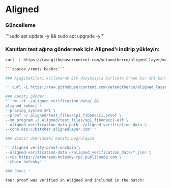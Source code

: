 # Aligned

### Güncelleme

'''sudo apt update -y && sudo apt upgrade -y'''

### Kanıtları test ağına göndermek için Aligned'ı indirip yükleyin:

```bash 
curl -L https://raw.githubusercontent.com/yetanotherco/aligned_layer/main/batcher/aligned/install_aligned.sh | bash```

```source /root/.bashrc```

### Aşağıdakileri kullanarak ELF dosyasıyla birlikte örnek bir SP1 kanıt dosyasını indirin:

'''curl -L https://raw.githubusercontent.com/yetanotherco/aligned_layer/main/batcher/aligned/get_proof_test_files.sh | bash'''

### Kanıtı gönder:
'''rm -rf ~/aligned_verification_data/ &&
aligned submit \
--proving_system SP1 \
--proof ~/.aligned/test_files/sp1_fibonacci.proof \
--vm_program ~/.aligned/test_files/sp1_fibonacci-elf \
--aligned_verification_data_path ~/aligned_verification_data \
--conn wss://batcher.alignedlayer.com'''

### Zincir Üzerindeki Kanıtı Doğrulayın

'''aligned verify-proof-onchain \
--aligned-verification-data ~/aligned_verification_data/*.json \
--rpc https://ethereum-holesky-rpc.publicnode.com \
--chain holesky'''

### Sonuç :

Your proof was verified in Aligned and included in the batch!





